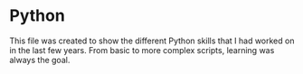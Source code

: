 # Python
 
This file was created to show the different Python skills that I had worked on in the last few years. From basic to more complex scripts, learning was always the goal.
